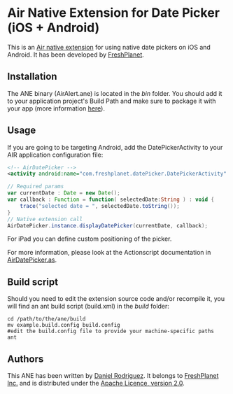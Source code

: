 Air Native Extension for Date Picker (iOS + Android)
======================================

This is an [Air native extension](http://www.adobe.com/devnet/air/native-extensions-for-air.html) for using native date pickers on iOS and Android. It has been developed by [FreshPlanet](http://freshplanet.com).


Installation
---------

The ANE binary (AirAlert.ane) is located in the *bin* folder. You should add it to your application project's Build Path and make sure to package it with your app (more information [here](http://help.adobe.com/en_US/air/build/WS597e5dadb9cc1e0253f7d2fc1311b491071-8000.html)).


Usage
-----

If you are going to be targeting Android, add the DatePickerActivity to your AIR application configuration file:

```xml
<!-- AirDatePicker -->
<activity android:name="com.freshplanet.datePicker.DatePickerActivity" android:theme="@android:style/Theme.Holo.Dialog"/>
```

```actionscript
// Required params
var currentDate : Date = new Date();
var callback : Function = function( selectedDate:String ) : void {
	trace("selected date = ", selectedDate.toString());
}
// Native extension call
AirDatePicker.instance.displayDatePicker(currentDate, callback);
```    
For iPad you can define custom positioning of the picker.

For more information, please look at the Actionscript documentation in [AirDatePicker.as](https://github.com/freshplanet/ANE-DatePicker/blob/master/actionscript/src/com/freshplanet/ane/AirDatePicker/AirDatePicker.as).


Build script
---------

Should you need to edit the extension source code and/or recompile it, you will find an ant build script (build.xml) in the *build* folder:

    cd /path/to/the/ane/build
    mv example.build.config build.config
    #edit the build.config file to provide your machine-specific paths
    ant


Authors
------

This ANE has been written by [Daniel Rodriguez](http://www.linkedin.com/in/danielrodriguezc/). It belongs to [FreshPlanet Inc.](http://freshplanet.com) and is distributed under the [Apache Licence, version 2.0](http://www.apache.org/licenses/LICENSE-2.0).